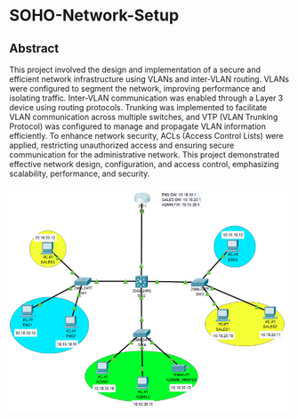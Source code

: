 # SOHO-Network-Setup

## Abstract

This project involved the design and implementation of a secure and efficient network infrastructure using VLANs and inter-VLAN routing. VLANs were configured to segment the network, improving performance and isolating traffic. Inter-VLAN communication was enabled through a Layer 3 device using routing protocols. Trunking was implemented to facilitate VLAN communication across multiple switches, and VTP (VLAN Trunking Protocol) was configured to manage and propagate VLAN information efficiently. To enhance network security, ACLs (Access Control Lists) were applied, restricting unauthorized access and ensuring secure communication for the administrative network. This project demonstrated effective network design, configuration, and access control, emphasizing scalability, performance, and security.

![Network Diagram](topologySOHO.png)
